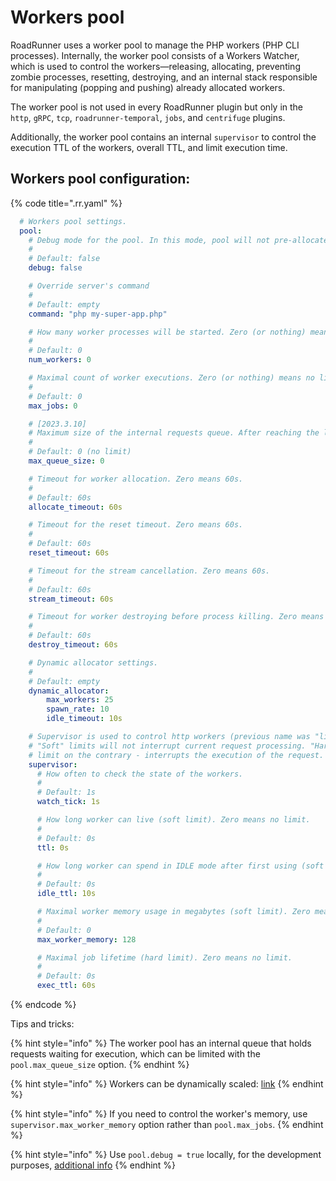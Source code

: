 # Workers pool

RoadRunner uses a worker pool to manage the PHP workers (PHP CLI processes). Internally, the worker pool consists of a Workers Watcher, which is used to control the workers—releasing, allocating, preventing zombie processes, resetting, destroying, and an internal stack responsible for manipulating (popping and pushing) already allocated workers.

The worker pool is not used in every RoadRunner plugin but only in the `http`, `gRPC`, `tcp`, `roadrunner-temporal`, `jobs`, and `centrifuge` plugins.

Additionally, the worker pool contains an internal `supervisor` to control the execution TTL of the workers, overall TTL, and limit execution time.

## Workers pool configuration:

{% code title=".rr.yaml" %}

```yaml
  # Workers pool settings.
  pool:
    # Debug mode for the pool. In this mode, pool will not pre-allocate the worker. Worker (only 1, num_workers ignored) will be allocated right after the request arrived.
    #
    # Default: false
    debug: false

    # Override server's command
    #
    # Default: empty
    command: "php my-super-app.php"

    # How many worker processes will be started. Zero (or nothing) means the number of logical CPUs.
    #
    # Default: 0
    num_workers: 0

    # Maximal count of worker executions. Zero (or nothing) means no limit.
    #
    # Default: 0
    max_jobs: 0

    # [2023.3.10] 
    # Maximum size of the internal requests queue. After reaching the limit, all additional requests would be rejected with error.
    #
    # Default: 0 (no limit)
    max_queue_size: 0

    # Timeout for worker allocation. Zero means 60s.
    #
    # Default: 60s
    allocate_timeout: 60s

    # Timeout for the reset timeout. Zero means 60s.
    #
    # Default: 60s
    reset_timeout: 60s

    # Timeout for the stream cancellation. Zero means 60s.
    #
    # Default: 60s
    stream_timeout: 60s

    # Timeout for worker destroying before process killing. Zero means 60s.
    #
    # Default: 60s
    destroy_timeout: 60s

    # Dynamic allocator settings.
    #
    # Default: empty
    dynamic_allocator:
        max_workers: 25
        spawn_rate: 10
        idle_timeout: 10s

    # Supervisor is used to control http workers (previous name was "limit", video: https://www.youtube.com/watch?v=NdrlZhyFqyQ).
    # "Soft" limits will not interrupt current request processing. "Hard"
    # limit on the contrary - interrupts the execution of the request.
    supervisor:
      # How often to check the state of the workers.
      #
      # Default: 1s
      watch_tick: 1s

      # How long worker can live (soft limit). Zero means no limit.
      #
      # Default: 0s
      ttl: 0s

      # How long worker can spend in IDLE mode after first using (soft limit). Zero means no limit.
      #
      # Default: 0s
      idle_ttl: 10s

      # Maximal worker memory usage in megabytes (soft limit). Zero means no limit.
      #
      # Default: 0
      max_worker_memory: 128

      # Maximal job lifetime (hard limit). Zero means no limit.
      #
      # Default: 0s
      exec_ttl: 60s
```

{% endcode %}

Tips and tricks:

{% hint style="info" %}
The worker pool has an internal queue that holds requests waiting for execution, which can be limited with the `pool.max_queue_size` option.
{% endhint %}

{% hint style="info" %}
Workers can be dynamically scaled: [link](auto-scaling.md)
{% endhint %}

{% hint style="info" %}
If you need to control the worker's memory, use `supervisor.max_worker_memory` option rather than `pool.max_jobs`.
{% endhint %}

{% hint style="info" %}
Use `pool.debug = true` locally, for the development purposes, [additional info](developer.md)
{% endhint %}
